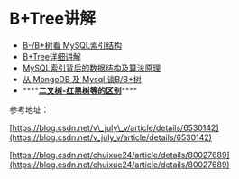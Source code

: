 # B+Tree讲解

* [B-/B+树看 MySQL索引结构](b-bshu-kan-mysql-suo-yin-jie-gou.md)
* [B+Tree详细讲解](b+treexiang-xi-jiang-jie.md)
* [MySQL索引背后的数据结构及算法原理](mysqlsuo-yin-bei-hou-de-shu-ju-jie-gou-ji-suan-fa-yuan-li.md)
* [从 MongoDB 及 Mysql 谈B/B+树](cong-mongodb-ji-mysql-tan-b-b-shu.md)
* \*\*\*\*[**二叉树-红黑树等的区别**](https://blog.csdn.net/T_yoo_csdn/article/details/87163439)\*\*\*\*

参考地址：

[https://blog.csdn.net/v\_july\_v/article/details/6530142](https://blog.csdn.net/v_july_v/article/details/6530142)

[https://blog.csdn.net/chuixue24/article/details/80027689](https://blog.csdn.net/chuixue24/article/details/80027689)

